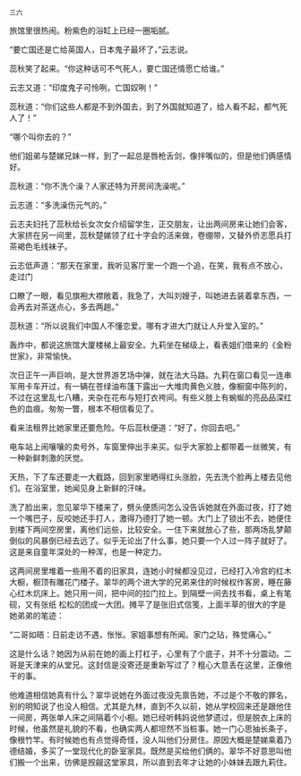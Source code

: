     三六 

   旅馆里很热闹。粉紫色的浴缸上已经一圈垢腻。

   “要亡国还是亡给英国人，日本鬼子最坏了，”云志说。

   蕊秋笑了起来。“你这种话可不气死人，要亡国还情愿亡给谁。”

   云志又道：“印度鬼子可怜咧，亡国奴咧！”

   蕊秋道：“你们这些人都是不到外国去，到了外国就知道了，给人看不起，都气死人了！”

   “哪个叫你去的？”

   他们姐弟与楚娣兄妹一样，到了一起总是唇枪舌剑，像拌嘴似的，但是他们俩感情好。

   蕊秋道：“你不洗个澡？人家还特为开房间洗澡呢。”

   云志道：“多洗澡伤元气的。”

   云志夫妇托了蕊秋给长女次女介绍留学生，正交朋友，让出两间房来让她们会客，大家挤在另一间里，蕊秋楚娣领了红十字会的活来做，卷绷带，又替外侨志愿兵打茶褐色毛线袜子。

   云志低声道：“那天在家里，我听见客厅里一个跑一个追，在笑，我有点不放心，走过门

   口瞭了一眼，看见旗袍大襟敞着，我急了，大叫刘嫂子，叫她进去装着拿东西，一会再去对茶送点心，多去两趟。”

   蕊秋道：“所以说我们中国人不懂恋爱。哪有才进大门就让人升堂入室的。”

   轰炸中，都说这旅馆大厦楼梯上最安全。九莉坐在梯级上，看表姐们借来的《金粉世家》，非常愉快。

   次日正午一声巨响，是大世界游艺场中弹，就在法大马路。九莉在窗口看见一连串军用卡车开过，有一辆在苍绿油布篷下露出一大堆肉黄色义肢，像橱窗中陈列的，不过在这里乱七八糟，夹杂在花布与短打衣袴间。有些义肢上有蜿蜒的亮品品深红色的血痕。匆匆一瞥，根本不相信看见了。

   看来法租界比她家里还要危险。午后蕊秋便道：“好了，你回去吧。”

   电车站上闹嚷嚷的卖号外，车窗里伸出手来买。似乎大家脸上都带着一丝微笑，有一种新鲜刺激的厌觉。

   天热，下了车还要走一大截路，回到家里晒得红头涨脸，先去洗个脸再上楼去见他们。在浴室里，她闻见身上新鲜的汗味。

   洗了脸出来，忽见翠华下楼来了，劈头便质问怎么没告诉她就在外面过夜，打了她一个嘴巴子，反咬她还手打人，激得乃德打了她一顿。大门上了锁出不去，她便住到楼下两间空房里，离他们远些，比较安全。一住下来就放心了些，那两场乱梦颠倒似的风暴倒已经去远了。似乎无论出了什么事，她只要一个人过一阵子就好了。这是来自童年深处的一种浑，也是一种定力。

   这两间房里堆着一些用不着的旧家具，连她小时候都没见过，已经打入冷宫的红木大橱，橱顶有雕花门楼子。翠华的两个进大学的兄弟来住的时候权作客房，睡在藤心红木炕床上。她只用一间，把中间的拉门拉上。到隔壁一间去找书看，桌上有笔砚，又有张纸 松松的团成一大团。摊平了是张旧式信笺，上面半草的很大的字是她弟弟的笔迹：

   “二哥如晤：日前走访不遇，怅怅。家姐事想有所闻。家门之玷，殊觉痛心。”

   这是什么话？她因为从前在她的画上打杠子，心里有了个底子，并不十分震动。二哥是天津来的从堂兄。这封信是没寄还是重新写过了？粗心大意丢在这里，正像他干的事。

   他难道相信她真有什么？翠华说她在外面过夜没先禀告她，不过是个不敬的罪名，别的明知说了也没人相信。尤其是九林，直到不久以前，她从学校回来还是跟他住一间房，两张单人床之间隔着个小橱。她已经听韩妈说他梦遗过，但是脱衣上床的时候，他虽然是礼貌的不看，也确实两人都坦然不当桩事。她一门心思抽长条子，像根竹竿。有时候她也有点觉得奇怪，没人叫他们分房住。原因大概是楚娣乘着乃德结婚，多买了一堂现代化的卧室家具。既然是买给他们俩的。翠华不好意思叫他们搬一个出来，彷佛是觊觎这堂家具，所以直到去年才让她的小妹妹去跟九莉住。

